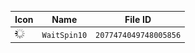 | Icon | Name | File ID |
| ---  | ---  | ---     |
| ![](WaitSpin10.png) | `WaitSpin10` | `2077474049748005856` |
